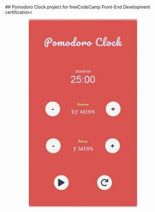<div><h1 align="center" Pomodoro-Clock</h1></div>
## Pomodoro Clock project for freeCodeCamp Front-End Development certification<
<p align="center">
  <img src="https://github.com/brownkcing/Pomodoro-Clock/blob/master/pomodoro.jpg"> </img>
</p>
